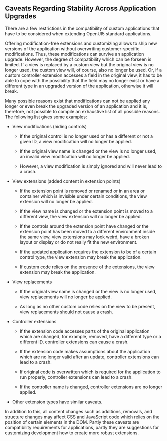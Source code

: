 <!-- loioaef3384510724522a07df94ec90d1351 -->

## Caveats Regarding Stability Across Application Upgrades

There are a few restrictions in the compatibility of custom applications that have to be considered when extending OpenUI5 standard applications.

Offering modification-free extensions and customizing allows to ship new versions of the application without overwriting customer-specific modifications. Thus, these modifications can survive an application upgrade. However, the degree of compatibility which can be forseen is limited. If a view is replaced by a custom view but the original view is no longer used, the custom view will, of course, also no longer be used. Or, if a custom controller extension accesses a field in the original view, it has to be able to cope with the possibility that the field may no longer exist or have a different type in an upgraded version of the application, otherwise it will break.

Many possible reasons exist that modifications can not be applied any longer or even break the upgraded version of an application and it is, therefore, not possible to compile an exhaustive list of all possible reasons. The following list gives some examples:

-   View modifications \(hiding controls\)

    -   If the original control is no longer used or has a different or not a given ID, a view modification will no longer be applied.

    -   If the original view name is changed or the view is no longer used, an invalid view modification will no longer be applied.

    -   However, a view modification is simply ignored and will never lead to a crash.


-   View extensions \(added content in extension points\)

    -   If the extension point is removed or renamed or in an area or container which is invisible under certain conditions, the view extension will no longer be applied.

    -   If the view name is changed or the extension point is moved to a different view, the view extension will no longer be applied.

    -   If the controls around the extension point have changed or the extension point has been moved to a different environment inside the same view, view extensions may look weird, have a broken layout or display or do not really fit the new environment.

    -   If the updated application requires the extension to be of a certain control type, the view extension may break the application.

    -   If custom code relies on the presence of the extensions, the view extension may break the application.


-   View replacements

    -   If the original view name is changed or the view is no longer used, view replacements will no longer be applied.

    -   As long as no other custom code relies on the view to be present, view replacements should not cause a crash.


-   Controller extensions

    -   If the extension code accesses parts of the original application which are changed, for example, removed, have a different type or a different ID, controller extensions can cause a crash.

    -   If the extension code makes assumptions about the application which are no longer valid after an update, controller extensions can lead to a crash.

    -   If original code is overwritten which is required for the application to run properly, controller extensions can lead to a crash.

    -   If the controller name is changed, controller extensions are no longer applied.


-   Other extension types have similar caveats.


In addition to this, all content changes such as additions, removals, and structure changes may affect CSS and JavaScript code which relies on the position of certain elements in the DOM. Partly these caveats are compatibility requirements for applications, partly they are suggestions for customizing development how to create more robust extensions.

